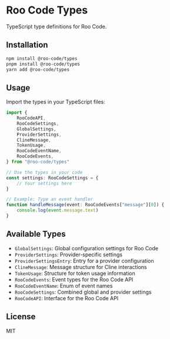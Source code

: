 # Roo Code Types

TypeScript type definitions for Roo Code.

## Installation

```bash
npm install @roo-code/types
pnpm install @roo-code/types
yarn add @roo-code/types
```

## Usage

Import the types in your TypeScript files:

```typescript
import {
	RooCodeAPI,
	RooCodeSettings,
	GlobalSettings,
	ProviderSettings,
	ClineMessage,
	TokenUsage,
	RooCodeEventName,
	RooCodeEvents,
} from "@roo-code/types"

// Use the types in your code
const settings: RooCodeSettings = {
	// Your settings here
}

// Example: Type an event handler
function handleMessage(event: RooCodeEvents["message"][0]) {
	console.log(event.message.text)
}
```

## Available Types

- `GlobalSettings`: Global configuration settings for Roo Code
- `ProviderSettings`: Provider-specific settings
- `ProviderSettingsEntry`: Entry for a provider configuration
- `ClineMessage`: Message structure for Cline interactions
- `TokenUsage`: Structure for token usage information
- `RooCodeEvents`: Event types for the Roo Code API
- `RooCodeEventName`: Enum of event names
- `RooCodeSettings`: Combined global and provider settings
- `RooCodeAPI`: Interface for the Roo Code API

## License

MIT
